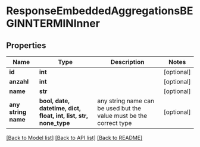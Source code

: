 # ResponseEmbeddedAggregationsBEGINNTERMINInner


## Properties
Name | Type | Description | Notes
------------ | ------------- | ------------- | -------------
**id** | **int** |  | [optional] 
**anzahl** | **int** |  | [optional] 
**name** | **str** |  | [optional] 
**any string name** | **bool, date, datetime, dict, float, int, list, str, none_type** | any string name can be used but the value must be the correct type | [optional]

[[Back to Model list]](../README.md#documentation-for-models) [[Back to API list]](../README.md#documentation-for-api-endpoints) [[Back to README]](../README.md)


